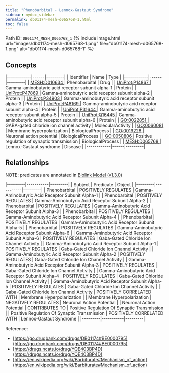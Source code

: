 ```yaml
---
title: "Phenobarbital - Lennox-Gastaut Syndrome"
sidebar: mydoc_sidebar
permalink: db01174-mesh-d065768-1.html
toc: false 
---
```



Path ID: `DB01174_MESH_D065768_1`
{% include image.html url="images/db01174-mesh-d065768-1.png" file="db01174-mesh-d065768-1.png" alt="db01174-mesh-d065768-1" %}

## Concepts

|------------|------|---------|
| Identifier | Name | Type    |
|------------|------|---------|
| <a href="https://identifiers.org/MESH:D010634">MESH:D010634 </a> | Phenobarbital | Drug |
| <a href="https://identifiers.org/UniProt:P14867">UniProt:P14867 </a> | Gamma-aminobutyric acid receptor subunit alpha-1 | Protein |
| <a href="https://identifiers.org/UniProt:P47869">UniProt:P47869 </a> | Gamma-aminobutyric acid receptor subunit alpha-2 | Protein |
| <a href="https://identifiers.org/UniProt:P34903">UniProt:P34903 </a> | Gamma-aminobutyric acid receptor subunit alpha-3 | Protein |
| <a href="https://identifiers.org/UniProt:P48169">UniProt:P48169 </a> | Gamma-aminobutyric acid receptor subunit alpha-4 | Protein |
| <a href="https://identifiers.org/UniProt:P31644">UniProt:P31644 </a> | Gamma-aminobutyric acid receptor subunit alpha-5 | Protein |
| <a href="https://identifiers.org/UniProt:Q16445">UniProt:Q16445 </a> | Gamma-aminobutyric acid receptor subunit alpha-6 | Protein |
| <a href="https://identifiers.org/GO:0022851">GO:0022851 </a> | GABA-gated chloride ion channel activity | MolecularActivity |
| <a href="https://identifiers.org/GO:0060081">GO:0060081 </a> | Membrane hyperpolarization | BiologicalProcess |
| <a href="https://identifiers.org/GO:0019228">GO:0019228 </a> | Neuronal action potential | BiologicalProcess |
| <a href="https://identifiers.org/GO:0050806">GO:0050806 </a> | Positive regulation of synaptic transmission | BiologicalProcess |
| <a href="https://identifiers.org/MESH:D065768">MESH:D065768 </a> | Lennox-Gastaut syndrome | Disease |
|------------|------|---------|

## Relationships


NOTE: predicates are annotated in <a href="https://github.com/biolink/biolink-model/releases/tag/v1.3.0">Biolink Model (v1.3.0)</a>

|---------|-----------|---------|
| Subject | Predicate | Object  |
|---------|-----------|---------|
| Phenobarbital | POSITIVELY REGULATES | Gamma-Aminobutyric Acid Receptor Subunit Alpha-1 |
| Phenobarbital | POSITIVELY REGULATES | Gamma-Aminobutyric Acid Receptor Subunit Alpha-2 |
| Phenobarbital | POSITIVELY REGULATES | Gamma-Aminobutyric Acid Receptor Subunit Alpha-3 |
| Phenobarbital | POSITIVELY REGULATES | Gamma-Aminobutyric Acid Receptor Subunit Alpha-4 |
| Phenobarbital | POSITIVELY REGULATES | Gamma-Aminobutyric Acid Receptor Subunit Alpha-5 |
| Phenobarbital | POSITIVELY REGULATES | Gamma-Aminobutyric Acid Receptor Subunit Alpha-6 |
| Gamma-Aminobutyric Acid Receptor Subunit Alpha-6 | POSITIVELY REGULATES | Gaba-Gated Chloride Ion Channel Activity |
| Gamma-Aminobutyric Acid Receptor Subunit Alpha-1 | POSITIVELY REGULATES | Gaba-Gated Chloride Ion Channel Activity |
| Gamma-Aminobutyric Acid Receptor Subunit Alpha-2 | POSITIVELY REGULATES | Gaba-Gated Chloride Ion Channel Activity |
| Gamma-Aminobutyric Acid Receptor Subunit Alpha-3 | POSITIVELY REGULATES | Gaba-Gated Chloride Ion Channel Activity |
| Gamma-Aminobutyric Acid Receptor Subunit Alpha-4 | POSITIVELY REGULATES | Gaba-Gated Chloride Ion Channel Activity |
| Gamma-Aminobutyric Acid Receptor Subunit Alpha-5 | POSITIVELY REGULATES | Gaba-Gated Chloride Ion Channel Activity |
| Gaba-Gated Chloride Ion Channel Activity | POSITIVELY CORRELATED WITH | Membrane Hyperpolarization |
| Membrane Hyperpolarization | NEGATIVELY REGULATES | Neuronal Action Potential |
| Neuronal Action Potential | CONTRIBUTES TO | Positive Regulation Of Synaptic Transmission |
| Positive Regulation Of Synaptic Transmission | POSITIVELY CORRELATED WITH | Lennox-Gastaut Syndrome |
|---------|-----------|---------|

Reference: 
  - [https://go.drugbank.com/drugs/DB01174#BE0000795](https://go.drugbank.com/drugs/DB01174#BE0000795)
  - [https://drugs.ncats.io/drug/YQE403BP4D](https://drugs.ncats.io/drug/YQE403BP4D)
  - [https://en.wikipedia.org/wiki/Barbiturate#Mechanism_of_action](https://en.wikipedia.org/wiki/Barbiturate#Mechanism_of_action)
